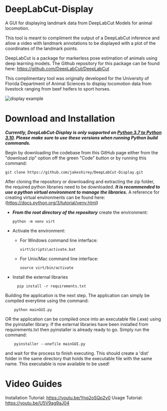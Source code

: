 # DeepLabCut-Display
A GUI for displaying landmark data from DeepLabCut Models for animal locomotion.

This tool is meant to compliment the output of a DeepLabCut inference and allow a video with landmark annotations to be displayed with a plot of the coordinates of the landmark points. 

DeepLabCut is a package for markerless pose estimation of animals using deep learning models. The Github repository for this package can be found here: https://github.com/DeepLabCut/DeepLabCut

This complimentary tool was originally developed for the University of Florida Department of Animal Sciences to display locomotion data from livestock ranging from beef heifers to sport horses.

![display example](https://user-images.githubusercontent.com/94328784/184924777-e04cf534-029f-4e1f-8d42-3d661727edef.JPG)

# Download and Installation
***Currently, DeepLabCut-Display is only supported on [Python 3.7 to Python 3.10](https://www.python.org/downloads/). Please make sure to use these versions when running Python build commands.***

Begin by downloading the codebase from this GitHub page either from the "download zip" option off the green "Code" button or by running this command:

    git clone https://github.com/jakeshirey/DeepLabCut-Display.git


After cloning the repository or downloading and extracting the zip folder, the required python libraries need to be downloaded. ***It is recommended to use a python virtual environment to manage the libraries.*** A reference for creating virtual environments can be found here: (https://docs.python.org/3/tutorial/venv.html)

- ***From the root directory of the repository*** create the environment:

    ```python -m venv virt```
    
- Activate the environment:
  - For Windows command line interface:
   
    ```virt\Scripts\activate.bat```
    
  - For Unix/Mac command line interface:
   
    ```source virt/bin/activate```
    
- Install the external libraries
    
        pip install -r requirements.txt
    
Building the application is the next step. The application can simply be compiled everytime using the command:

        python mainGUI.py
        
OR the application can be compiled once into an executable file (.exe) using the pyinstaller library. If the external libraries have been installed from requirements.txt then pyinstaller is already ready to go. Simply run the command:

        pyinstaller --onefile mainGUI.py

and wait for the process to finish executing. This should create a 'dist' folder in the same directory that holds the executable file with the same name. This executable is now available to be used!

# Video Guides
Installation Tutorial: https://youtu.be/Ynq2oSQp2v0
Usage Tutorial: https://youtu.be/U5V9ag9aJ04
